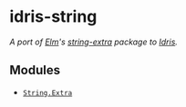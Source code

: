 # idris-string

*A port of [Elm][]'s [string-extra][] package to [Idris][].*

## Modules

- [`String.Extra`][String.Extra]

<!-- Named Links -->

[Elm]: http://elm-lang.org
[string-extra]: https://github.com/elm-community/string-extra
[Idris]: http://www.idris-lang.org
[String.Extra]: ./src/String/Extra.idr
